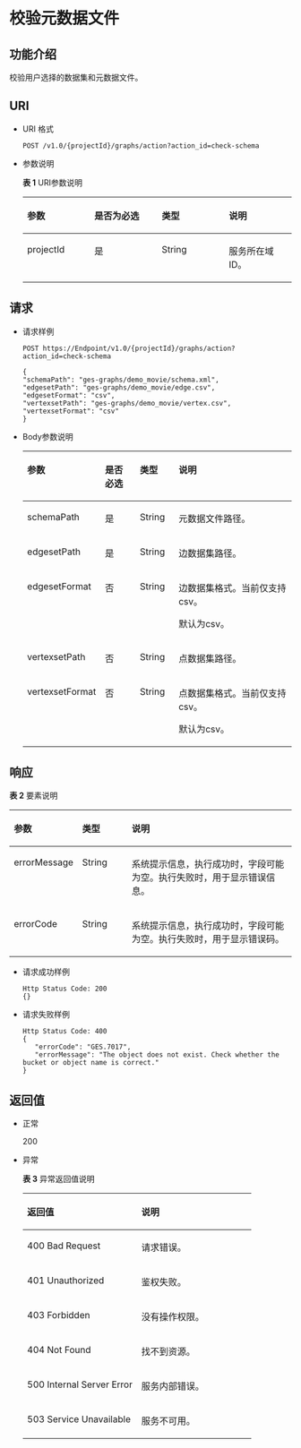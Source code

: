 # 校验元数据文件<a name="ges_03_0014"></a>

## 功能介绍<a name="section57615916"></a>

校验用户选择的数据集和元数据文件。

## URI<a name="section48781203"></a>

-   URI 格式

    ```
    POST /v1.0/{projectId}/graphs/action?action_id=check-schema
    ```

-   参数说明

    **表 1**  URI参数说明

    <a name="table43929781165736"></a>
    <table><thead align="left"><tr id="row1958984165736"><th class="cellrowborder" valign="top" width="25%" id="mcps1.2.5.1.1"><p id="p43184933165753"><a name="p43184933165753"></a><a name="p43184933165753"></a>参数</p>
    </th>
    <th class="cellrowborder" valign="top" width="25%" id="mcps1.2.5.1.2"><p id="p8318671165753"><a name="p8318671165753"></a><a name="p8318671165753"></a>是否为必选</p>
    </th>
    <th class="cellrowborder" valign="top" width="25%" id="mcps1.2.5.1.3"><p id="p2723770165753"><a name="p2723770165753"></a><a name="p2723770165753"></a>类型</p>
    </th>
    <th class="cellrowborder" valign="top" width="25%" id="mcps1.2.5.1.4"><p id="p19298830165753"><a name="p19298830165753"></a><a name="p19298830165753"></a>说明</p>
    </th>
    </tr>
    </thead>
    <tbody><tr id="row65594242165736"><td class="cellrowborder" valign="top" width="25%" headers="mcps1.2.5.1.1 "><p id="p52306446165753"><a name="p52306446165753"></a><a name="p52306446165753"></a>projectId</p>
    </td>
    <td class="cellrowborder" valign="top" width="25%" headers="mcps1.2.5.1.2 "><p id="p8963723165753"><a name="p8963723165753"></a><a name="p8963723165753"></a>是</p>
    </td>
    <td class="cellrowborder" valign="top" width="25%" headers="mcps1.2.5.1.3 "><p id="p54972944165753"><a name="p54972944165753"></a><a name="p54972944165753"></a>String</p>
    </td>
    <td class="cellrowborder" valign="top" width="25%" headers="mcps1.2.5.1.4 "><p id="p23623494165753"><a name="p23623494165753"></a><a name="p23623494165753"></a>服务所在域ID。</p>
    </td>
    </tr>
    </tbody>
    </table>


## 请求<a name="section36377647"></a>

-   请求样例

    ```
    POST https://Endpoint/v1.0/{projectId}/graphs/action?action_id=check-schema
    
    {    
    "schemaPath": "ges-graphs/demo_movie/schema.xml",
    "edgesetPath": "ges-graphs/demo_movie/edge.csv",
    "edgesetFormat": "csv",
    "vertexsetPath": "ges-graphs/demo_movie/vertex.csv",
    "vertexsetFormat": "csv"
    }
    ```

-   Body参数说明

    <a name="table22271706"></a>
    <table><thead align="left"><tr id="row29980797"><th class="cellrowborder" valign="top" width="16%" id="mcps1.1.5.1.1"><p id="p12525455"><a name="p12525455"></a><a name="p12525455"></a>参数</p>
    </th>
    <th class="cellrowborder" valign="top" width="15%" id="mcps1.1.5.1.2"><p id="p7928950"><a name="p7928950"></a><a name="p7928950"></a>是否必选</p>
    </th>
    <th class="cellrowborder" valign="top" width="15%" id="mcps1.1.5.1.3"><p id="p38265242"><a name="p38265242"></a><a name="p38265242"></a>类型</p>
    </th>
    <th class="cellrowborder" valign="top" width="54%" id="mcps1.1.5.1.4"><p id="p12476898"><a name="p12476898"></a><a name="p12476898"></a>说明</p>
    </th>
    </tr>
    </thead>
    <tbody><tr id="row3995831"><td class="cellrowborder" valign="top" width="16%" headers="mcps1.1.5.1.1 "><p id="p55226880"><a name="p55226880"></a><a name="p55226880"></a>schemaPath</p>
    </td>
    <td class="cellrowborder" valign="top" width="15%" headers="mcps1.1.5.1.2 "><p id="p44192294"><a name="p44192294"></a><a name="p44192294"></a>是</p>
    </td>
    <td class="cellrowborder" valign="top" width="15%" headers="mcps1.1.5.1.3 "><p id="p22806032"><a name="p22806032"></a><a name="p22806032"></a>String</p>
    </td>
    <td class="cellrowborder" valign="top" width="54%" headers="mcps1.1.5.1.4 "><p id="p35349286"><a name="p35349286"></a><a name="p35349286"></a>元数据文件路径。</p>
    </td>
    </tr>
    <tr id="row49708126"><td class="cellrowborder" valign="top" width="16%" headers="mcps1.1.5.1.1 "><p id="p66935266"><a name="p66935266"></a><a name="p66935266"></a>edgesetPath</p>
    </td>
    <td class="cellrowborder" valign="top" width="15%" headers="mcps1.1.5.1.2 "><p id="p53047495"><a name="p53047495"></a><a name="p53047495"></a>是</p>
    </td>
    <td class="cellrowborder" valign="top" width="15%" headers="mcps1.1.5.1.3 "><p id="p1879861"><a name="p1879861"></a><a name="p1879861"></a>String</p>
    </td>
    <td class="cellrowborder" valign="top" width="54%" headers="mcps1.1.5.1.4 "><p id="p18051027"><a name="p18051027"></a><a name="p18051027"></a>边数据集路径。</p>
    </td>
    </tr>
    <tr id="row28241515"><td class="cellrowborder" valign="top" width="16%" headers="mcps1.1.5.1.1 "><p id="p5861397"><a name="p5861397"></a><a name="p5861397"></a>edgesetFormat</p>
    </td>
    <td class="cellrowborder" valign="top" width="15%" headers="mcps1.1.5.1.2 "><p id="p5011139"><a name="p5011139"></a><a name="p5011139"></a>否</p>
    </td>
    <td class="cellrowborder" valign="top" width="15%" headers="mcps1.1.5.1.3 "><p id="p3249118"><a name="p3249118"></a><a name="p3249118"></a>String</p>
    </td>
    <td class="cellrowborder" valign="top" width="54%" headers="mcps1.1.5.1.4 "><p id="p61851981"><a name="p61851981"></a><a name="p61851981"></a>边数据集格式。当前仅支持csv。</p>
    <p id="p43954553"><a name="p43954553"></a><a name="p43954553"></a>默认为csv。</p>
    </td>
    </tr>
    <tr id="row60046657"><td class="cellrowborder" valign="top" width="16%" headers="mcps1.1.5.1.1 "><p id="p31941010"><a name="p31941010"></a><a name="p31941010"></a>vertexsetPath</p>
    </td>
    <td class="cellrowborder" valign="top" width="15%" headers="mcps1.1.5.1.2 "><p id="p37085012"><a name="p37085012"></a><a name="p37085012"></a>否</p>
    </td>
    <td class="cellrowborder" valign="top" width="15%" headers="mcps1.1.5.1.3 "><p id="p51095982"><a name="p51095982"></a><a name="p51095982"></a>String</p>
    </td>
    <td class="cellrowborder" valign="top" width="54%" headers="mcps1.1.5.1.4 "><p id="p45133897"><a name="p45133897"></a><a name="p45133897"></a>点数据集路径。</p>
    </td>
    </tr>
    <tr id="row3551894"><td class="cellrowborder" valign="top" width="16%" headers="mcps1.1.5.1.1 "><p id="p19268021"><a name="p19268021"></a><a name="p19268021"></a>vertexsetFormat</p>
    </td>
    <td class="cellrowborder" valign="top" width="15%" headers="mcps1.1.5.1.2 "><p id="p17205864"><a name="p17205864"></a><a name="p17205864"></a>否</p>
    </td>
    <td class="cellrowborder" valign="top" width="15%" headers="mcps1.1.5.1.3 "><p id="p51497752"><a name="p51497752"></a><a name="p51497752"></a>String</p>
    </td>
    <td class="cellrowborder" valign="top" width="54%" headers="mcps1.1.5.1.4 "><p id="p10568364"><a name="p10568364"></a><a name="p10568364"></a>点数据集格式。当前仅支持csv。</p>
    <p id="p50731149"><a name="p50731149"></a><a name="p50731149"></a>默认为csv。</p>
    </td>
    </tr>
    </tbody>
    </table>


## 响应<a name="section58963369"></a>

**表 2**  要素说明

<a name="table54212435"></a>
<table><thead align="left"><tr id="row3404451"><th class="cellrowborder" valign="top" width="18.18%" id="mcps1.2.4.1.1"><p id="p7325143"><a name="p7325143"></a><a name="p7325143"></a>参数</p>
</th>
<th class="cellrowborder" valign="top" width="18.18%" id="mcps1.2.4.1.2"><p id="p56465711"><a name="p56465711"></a><a name="p56465711"></a>类型</p>
</th>
<th class="cellrowborder" valign="top" width="63.63999999999999%" id="mcps1.2.4.1.3"><p id="p10319892"><a name="p10319892"></a><a name="p10319892"></a>说明</p>
</th>
</tr>
</thead>
<tbody><tr id="row30604909"><td class="cellrowborder" valign="top" width="18.18%" headers="mcps1.2.4.1.1 "><p id="p63078563"><a name="p63078563"></a><a name="p63078563"></a>errorMessage</p>
</td>
<td class="cellrowborder" valign="top" width="18.18%" headers="mcps1.2.4.1.2 "><p id="p9089949"><a name="p9089949"></a><a name="p9089949"></a>String</p>
</td>
<td class="cellrowborder" valign="top" width="63.63999999999999%" headers="mcps1.2.4.1.3 "><p id="p65197251"><a name="p65197251"></a><a name="p65197251"></a>系统提示信息，执行成功时，字段可能为空。执行失败时，用于显示错误信息。</p>
</td>
</tr>
<tr id="row49904355"><td class="cellrowborder" valign="top" width="18.18%" headers="mcps1.2.4.1.1 "><p id="p15720951"><a name="p15720951"></a><a name="p15720951"></a>errorCode</p>
</td>
<td class="cellrowborder" valign="top" width="18.18%" headers="mcps1.2.4.1.2 "><p id="p65437548"><a name="p65437548"></a><a name="p65437548"></a>String</p>
</td>
<td class="cellrowborder" valign="top" width="63.63999999999999%" headers="mcps1.2.4.1.3 "><p id="p65950058"><a name="p65950058"></a><a name="p65950058"></a>系统提示信息，执行成功时，字段可能为空。执行失败时，用于显示错误码。</p>
</td>
</tr>
</tbody>
</table>

-   请求成功样例

    ```
    Http Status Code: 200
    {}
    ```

-   请求失败样例

    ```
    Http Status Code: 400
    {
       "errorCode": "GES.7017",
       "errorMessage": "The object does not exist. Check whether the bucket or object name is correct." 
    }
    ```


## 返回值<a name="section31681477171926"></a>

-   正常

    200

-   异常

    **表 3**  异常返回值说明

    <a name="table13727335171952"></a>
    <table><thead align="left"><tr id="row65378532171952"><th class="cellrowborder" valign="top" width="50%" id="mcps1.2.3.1.1"><p id="p61169740171952"><a name="p61169740171952"></a><a name="p61169740171952"></a>返回值</p>
    </th>
    <th class="cellrowborder" valign="top" width="50%" id="mcps1.2.3.1.2"><p id="p55801921171952"><a name="p55801921171952"></a><a name="p55801921171952"></a>说明</p>
    </th>
    </tr>
    </thead>
    <tbody><tr id="row23661738171952"><td class="cellrowborder" valign="top" width="50%" headers="mcps1.2.3.1.1 "><p id="p37552624171952"><a name="p37552624171952"></a><a name="p37552624171952"></a>400 Bad Request</p>
    </td>
    <td class="cellrowborder" valign="top" width="50%" headers="mcps1.2.3.1.2 "><p id="p21863674171952"><a name="p21863674171952"></a><a name="p21863674171952"></a>请求错误。</p>
    </td>
    </tr>
    <tr id="row62555340171952"><td class="cellrowborder" valign="top" width="50%" headers="mcps1.2.3.1.1 "><p id="p33817784171952"><a name="p33817784171952"></a><a name="p33817784171952"></a>401 Unauthorized</p>
    </td>
    <td class="cellrowborder" valign="top" width="50%" headers="mcps1.2.3.1.2 "><p id="p54885980171952"><a name="p54885980171952"></a><a name="p54885980171952"></a>鉴权失败。</p>
    </td>
    </tr>
    <tr id="row24211779171952"><td class="cellrowborder" valign="top" width="50%" headers="mcps1.2.3.1.1 "><p id="p14997103171952"><a name="p14997103171952"></a><a name="p14997103171952"></a>403 Forbidden</p>
    </td>
    <td class="cellrowborder" valign="top" width="50%" headers="mcps1.2.3.1.2 "><p id="p6805864171952"><a name="p6805864171952"></a><a name="p6805864171952"></a>没有操作权限。</p>
    </td>
    </tr>
    <tr id="row61252781171952"><td class="cellrowborder" valign="top" width="50%" headers="mcps1.2.3.1.1 "><p id="p62528195171952"><a name="p62528195171952"></a><a name="p62528195171952"></a>404 Not Found</p>
    </td>
    <td class="cellrowborder" valign="top" width="50%" headers="mcps1.2.3.1.2 "><p id="p31619034171952"><a name="p31619034171952"></a><a name="p31619034171952"></a>找不到资源。</p>
    </td>
    </tr>
    <tr id="row16135853171952"><td class="cellrowborder" valign="top" width="50%" headers="mcps1.2.3.1.1 "><p id="p31935720171952"><a name="p31935720171952"></a><a name="p31935720171952"></a>500 Internal Server Error</p>
    </td>
    <td class="cellrowborder" valign="top" width="50%" headers="mcps1.2.3.1.2 "><p id="p36656503171952"><a name="p36656503171952"></a><a name="p36656503171952"></a>服务内部错误。</p>
    </td>
    </tr>
    <tr id="row61473074171952"><td class="cellrowborder" valign="top" width="50%" headers="mcps1.2.3.1.1 "><p id="p13263067171952"><a name="p13263067171952"></a><a name="p13263067171952"></a>503 Service Unavailable</p>
    </td>
    <td class="cellrowborder" valign="top" width="50%" headers="mcps1.2.3.1.2 "><p id="p566604171952"><a name="p566604171952"></a><a name="p566604171952"></a>服务不可用。</p>
    </td>
    </tr>
    </tbody>
    </table>


